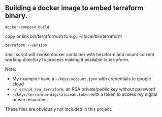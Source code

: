 Building a docker image to embed terraform binary.
---

`docker-compose build`

copy or link bin/terraform.sh to e.g. ~/.local/bin/terraform

`terraform --version`

shell script will invoke docker container with terraform and mount current working directory to process making it available to terraform.

Note:
- My example I have a `~/keys/account.json` with credentials to google cloud
- `~/.ssh/id_rsa_terraform`, an RSA private/public key without password
- `~/keys/terraform-digitalocean.token` with a token to access my digital ocean resources.

These files are obviously not included in this project.
